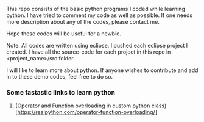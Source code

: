 This repo consists of the basic python programs I coded while learning python.
I have tried to comment my code as well as possible.
If one needs more description about any of the codes, please contact me.

Hope these codes will be useful for a newbie.

Note: All codes are written using eclipse.
I pushed each eclipse project I created. I have all the source-code for each project in this repo in <project_name>/src folder.

I will like to learn more about python. If anyone wishes to contribute and add in to these demo codes, feel free to do so.

### Some fastastic links to learn python
1. (Operator and Function overloading in custom python class)[https://realpython.com/operator-function-overloading/]
